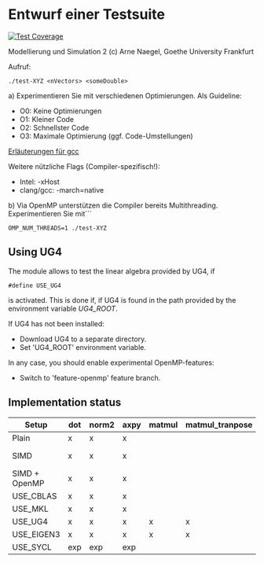 # Entwurf einer Testsuite 


[![Test Coverage](https://api.codeclimate.com/v1/badges/4574f8cee11c1e3a82aa/test_coverage)](https://codeclimate.com/github/anaegel/benchmark-matvec/test_coverage)

Modellierung und Simulation 2
(c) Arne Naegel, Goethe University Frankfurt 

Aufruf:

```
./test-XYZ <nVectors> <someDouble>
```

 
a) Experimentieren Sie mit verschiedenen Optimierungen. Als Guideline:
- O0: Keine Optimierungen
- O1: Kleiner Code
- O2: Schnellster Code
- O3: Maximale Optimierung (ggf. Code-Umstellungen)

[Erläuterungen für gcc](https://gcc.gnu.org/onlinedocs/gcc/Optimize-Options.html) 

Weitere nützliche Flags (Compiler-spezifisch!): 
- Intel: -xHost
- clang/gcc: -march=native


b) Via OpenMP unterstützen die Compiler bereits Multithreading. Experimentieren Sie mit```

```
OMP_NUM_THREADS=1 ./test-XYZ
```

##  Using UG4
The module allows to test the linear algebra provided by UG4, if 
```
#define USE_UG4
```
is activated. This is done if, if UG4 is found in the path provided by the environment variable *UG4_ROOT*. 


If UG4 has not been installed:
* Download UG4 to a separate directory.
* Set 'UG4_ROOT' environment variable.

In any case, you should enable experimental OpenMP-features:
* Switch to 'feature-openmp' feature branch.


##  Implementation status

| Setup         | dot | norm2 | axpy | matmul | matmul_tranpose | Requirements   |
|---------------|-----|-------|------|--------|-----------------|----------------|
| Plain         | x   | x     | x    |        |                 |                |
| SIMD          | x   | x     | x    |        |                 | OpenMP compiler|
| SIMD + OpenMP | x   | x     | x    |        |                 | OpenMP compiler|
| USE_CBLAS     | x   | x     | x    |        |                 |                |
| USE_MKL       | x   | x     | x    |        |                 |                |
| USE_UG4       | x   | x     | x    | x      | x               | UG4            |
| USE_EIGEN3    | x   | x     | x    | x      | x               | Eigen3         |
| USE_SYCL      | exp | exp   | exp  |        |                 |                |
